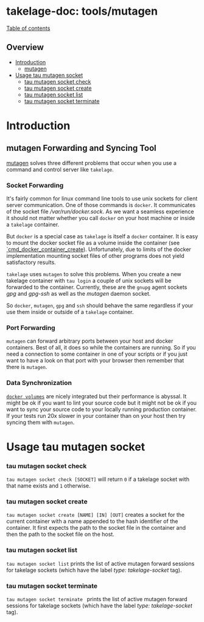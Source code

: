 # takelage-doc: tools/mutagen

[Table of contents](../../README.md)

## Overview 

- [Introduction](#introduction)
  - [mutagen](#mutagen)
- [Usage tau mutagen socket](#socket)
  - [tau mutagen socket check](#socketcheck)
  - [tau mutagen socket create](#socketcreate)
  - [tau mutagen socket list](#socketlist)
  - [tau mutagen socket terminate](#socketterminate)

<a name="introduction"/>

# Introduction

<a name="mutagen"/>

## mutagen Forwarding and Syncing Tool

[mutagen](https://mutagen.io/) solves three different problems
that occur when you use a command and control server like `takelage`.

### Socket Forwarding

It's fairly common for linux command line tools 
to use unix sockets for client server communication.
One of those commands is `docker`. 
It communicates of the socket file _/var/run/docker.sock_.
As we want a seamless experience it should not matter
whether you call `docker` on your host machine or
inside a `takelage` container.

But `docker` is a special case as `takelage` is itself
a `docker` container. It is easy to mount 
the docker socket file as a volume inside the 
container (see 
[`cmd_docker_container_create](https://github.com/geospin-takelage/takelage-cli/blob/main/lib/takelage/default.yml)).
Unfortunately, due to limits of the docker
implementation mounting socket files of other
programs does not yield satisfactory results.

`takelage` uses `mutagen` to solve this problems.
When you create a new takelage container with
`tau login` a couple of unix sockets 
will be forwarded to the container.
Currently, these are the `gnupg` agent sockets
_gpg_ and _gpg-ssh_ as well as the _mutagen_ daemon socket.

So `docker`, `mutagen`, `gpg` and `ssh` should behave
the same regardless if your use them inside or outside
of a `takelage` container.

### Port Forwarding

`mutagen` can forward arbitrary ports between
your host and docker containers.
Best of all, it does so while the containers are running.
So if you need a connection to some container in
one of your scripts or if you just want to have a look
on that port with your browser 
then remember that there is `mutagen`.

### Data Synchronization

[`docker volumes`](https://docs.docker.com/storage/volumes/)
are nicely integrated but their performance is abyssal.
It might be ok if you want to lint your source code 
but it might not be ok if you want to sync your source code 
to your locally running production container.
If your tests run 20x slower in your container than on
your host then try syncing them with `mutagen`.


<a name="socket"/>

# Usage tau mutagen socket

<a name="socketcheck"/>

### tau mutagen socket check

`tau mutagen socket check [SOCKET]`
will return `0` if a takelage socket
with that name exists and `1` otherwise.

<a name="socketcreate"/>

### tau mutagen socket create

`tau mutagen socket create [NAME] [IN] [OUT]`
creates a socket for the current container
with a name appended to the hash identifier
of the container. 
It first expects the path to the socket file in the container 
and then the path to the socket file on the host.

<a name="socketlist"/>

### tau mutagen socket list

`tau mutagen socket list` 
prints the list of active mutagen forward sessions 
for takelage sockets (which have the label
_type: takelage-socket_ tag).

<a name="socketterminate"/>

### tau mutagen socket terminate

`tau mutagen socket terminate `
prints the list of active mutagen forward sessions
for takelage sockets (which have the label
_type: takelage-socket_ tag).

